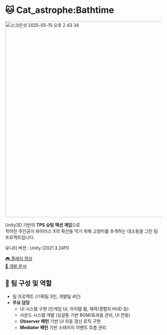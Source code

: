 # 🐱 Cat_astrophe:Bathtime

<img width="631" alt="스크린샷 2025-05-15 오후 2 43 34" src="https://github.com/user-attachments/assets/42708686-7978-4f0b-aec3-f0c455423a5e" />

Unity3D 기반의 **TPS 슈팅 액션 게임**으로  
작아진 주인공이 바이러스 X의 확산을 막기 위해 고양이를 추격하는 대소동을 그린 팀 프로젝트입니다.

유니티 버전 : Unity (2021.3.24f1)

[🎮 플레이 영상](https://www.youtube.com/watch?v=XNLD89x3u7E)  
[📄 개발 문서](https://drive.google.com/file/d/1r8X5Gl2Zx7X5S_lwIKNB5P6A7fq9us6-/view?usp=drive_link)



## 👥 팀 구성 및 역할

- 팀 프로젝트 (기획팀 3인, 개발팀 4인)
- **주요 담당**
  - UI 시스템 구현 (인게임 UI, 아이템 휠, 체력/경험치 HUD 등)
  - 사운드 시스템 개발 (싱글톤 기반 BGM/효과음 관리, UI 연동)
  - **Observer 패턴** 기반 UI 자동 갱신 로직 구현
  - **Mediator 패턴** 기반 스테이지 이벤트 흐름 관리
